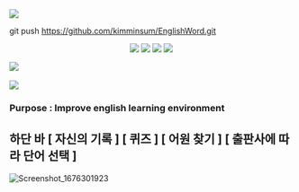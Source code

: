 <img src="https://capsule-render.vercel.app/api?type=waving&color=auto&height=200&section=header&text=Pioneer&fontSize=90" />

git push https://github.com/kimminsum/EnglishWord.git

<div align="center">
	<img src="https://img.shields.io/badge/HTML5-E34F26?style=flat&logo=HTML5&logoColor=white" />
	<img src="https://img.shields.io/badge/CSS3-1572B6?style=flat&logo=CSS3&logoColor=white" />
	<img src="https://img.shields.io/badge/JavaScript-F7DF1E?style=flat&logo=JavaScript&logoColor=white" />
	<img src="https://img.shields.io/badge/TypeScript-3178C6?style=flat&logo=TypeScript&logoColor=white" />

</div>

<img src="https://github-readme-stats.vercel.app/api/top-langs/?username=kimminsum&layout=compact"><br><br>
<img src="https://github-readme-stats.vercel.app/api?username=kimminsum&show_icons=true">

### Purpose : Improve english learning environment

## 하단 바 [ 자신의 기록 ] [ 퀴즈 ] [ 어원 찾기 ] [ 출판사에 따라 단어 선택 ]
![Screenshot_1676301923](https://user-images.githubusercontent.com/74331678/218521870-0587ccb9-f699-45da-ade7-115223b706dd.png)
